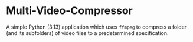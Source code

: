 # Multi-Video-Compressor
A simple Python (3.13) application which uses `ffmpeg` to compress a folder (and its subfolders) of video files to a predetermined specification.
